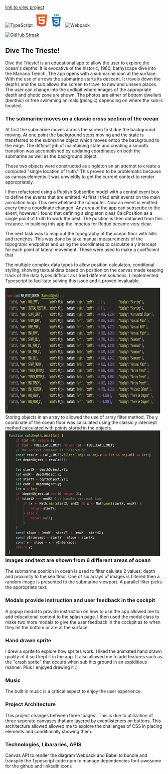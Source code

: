 [link to view project](https://dmgudeman.github.io/DiveTheTrieste/)

<div>
    <img src="https://cdn.jsdelivr.net/gh/devicons/devicon/icons/typescript/typescript-original.svg" title="TypeScript" alt="TypeScript" width="40" height="40"/>&nbsp;
    <img src="https://github.com/devicons/devicon/blob/master/icons/html5/html5-original.svg" title="HTML5" alt="HTML" width="40" height="40"/>&nbsp;
    <img src="https://github.com/devicons/devicon/blob/master/icons/css3/css3-plain-wordmark.svg"  title="CSS3" alt="CSS" width="40" height="40"/>&nbsp;
    <img src="https://cdn.jsdelivr.net/gh/devicons/devicon/icons/webpack/webpack-original.svg" title="Webpack" alt="Webpack" width="40" height="40"/>&nbsp;
</div>

<!-- [![GitHub Streak](http://github-readme-streak-stats.herokuapp.com?user=dmgudeman)](https://git.io/streak-stats) -->
[![GitHub Streak](http://github-readme-streak-stats.herokuapp.com?user=dmgudeman&exclude_days=Sun%2CSat)](https://git.io/streak-stats)
## Dive The Trieste!
Dive the Trieste! is an educational app to allow the user to explore
the ocean's depths. It is evocative of the historic, 1960,  bathyscape
dive into the Mariana Trench.  The app opens with a submarine
icon at the surface.  With the use of arrows the submarine
starts its descent. It travels down the depths and the 
sub allows the screen to travel to new and unseen places.
The user can change into the codkpit where images of the
appropriate depth and photic zone are shown.  The photos
are either of bottom dwellers (benthic) or free swimming
animals (pelagic) depending on where the sub is located.

### The submarine moves on a classic cross section of the ocean
At first the submarine moves across the screen first due the background
moving. At one point the background stops moving and the state is transferred
to the submarine object which moves ontop the background
to the edge. The difficult job of maintaining state and creating a smooth
transition was  accomplished by updating coordinates on both the submarine 
as well as the background object. 

These two objects were constructed as singleton an an attempt to create 
a computed "single location of truth." This proved to be problematic
because as canvas elements it was unwieldly to get the current context
to render appropriately.

I then refactored using a Publish Subscribe model with a central event bus to
define the events that are emitted. At first I tried emit events on the main animation
loop. This overwhelmed the computer. Now an event is emitted
every time a coordinate changed. Any area of the app can subscribe to the event,
however I found that defining a singleton class CalcPosition as a single point
of truth to work the best. The position is then obtained from this instance. In building
this app the impetus for Redux became very clear.

The next task was to map out the topography of the ocean floor with hills and
trenches. This was done by take manual measurements of the topograhic endpoints
and using the coordinates to calculate a y intercept for each point of lateral
movement. These were used to make a coefficient that 

The multiple complex data types to allow position calculaton, conditonal styling,
showing textual data based on position on the canvas made keeping track of the 
data types difficult as I tried different solutions. I implemented Typescript to 
facilitate solving this issue and it proved invaluable. 

<div style="float: left; margin-right: 10px;">
<img src="./assets/code/constants.png" alt="constants" width="800" height="400">
</div>
Storing objects in an array to allowed the use of array filter method. The y coordinate of the ocean
floor was  calculated using the classic y intercept method calculated with points stored
in the objects.
<div style="float: left; margin-right: 10px;">
<img src="./assets/code/yIntercept.png" alt="constants" width="600" height="400">
</div>

### Images and text are shown from 6 different areas of ocean
The submarine position in ocean is used to filter calulate 2 values: depth and
proximity to the sea floor. One of six arrays of images is filtered then a random 
image is presented to the submarine viewport. A parallel filter picks the appropriate
text.

### Modals provide instruction and user feedback in the cockpit
A popup modal to provide instruction on how to use the app allowed me to add 
educaitonal content to the splash page. I then used the modal class to make
two more modals to give the user feedback in the cockpit as to when they
hit the bottom or are at the surface. 

### Hand drawn sprite
I drew a sprite to explore how sprites work. I liked the animated hand drawn quality of
it so I kept it in the app. It also allowed me to add features such as the "crash sprite" 
that occurs when sub hits ground in an expiditious manner. Plus I enjoyed drawing it :)  

### Music
The built in music is a critical aspect to enjoy the user experience.

### Project Architecture
This project changes between three 'pages'. This is due to utilization 
of three seperate canvases that are layered by eventlisteners on buttons. This 
architecture allowed allowed me to explore the challenges of CSS in placing
elements and conditionally showing them.

### Technologies, Libararies, APIS
Canvas API to render the diagram
Webpack and Babel to bundle and transpile the Typescript code
npm to manage dependencies
font-awesome for the github and linkedIn icons














